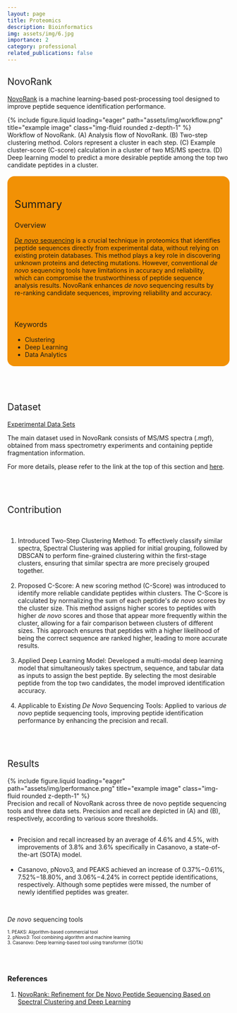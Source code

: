```yaml
---
layout: page
title: Proteomics
description: Bioinformatics
img: assets/img/6.jpg
importance: 2
category: professional
related_publications: false
---
```


<style>
    :root {
        --summary-background-color: #f29105; /* 기본 모드 배경색 */
    }

    html[data-theme="dark"] {
        --summary-background-color: var(--global-hover-color); /* 다크 모드 배경색 */
    }

    .summary-container {
        background-color: var(--summary-background-color);
        padding: 1rem 1rem 0.25rem 1rem;
        border-radius: 1rem;
    }
</style>

<h2 style="font-weight: 400;">NovoRank</h2>
<p>
    <a href="https://github.com/jangho721/NovoRank">NovoRank</a> is a machine learning-based post-processing tool designed to improve peptide sequence identification performance.
</p>

<div class="row justify-content-center text-center">
    <div class="col-sm mt-3 mt-md-0" style="max-width: 700px;">
        {% include figure.liquid loading="eager" path="assets/img/workflow.png" title="example image" class="img-fluid rounded z-depth-1" %}
    </div>
</div>

<div class="caption" style="text-align: left;">
    Workflow of NovoRank. (A) Analysis flow of NovoRank. (B) Two-step clustering method. Colors represent a cluster in each step. (C)
Example cluster-score (C-score) calculation in a cluster of two MS/MS spectra. (D) Deep learning model to predict a more desirable peptide
among the top two candidate peptides in a cluster.
</div>
<br>

<!-- Summary 부분을 summary-container 클래스로 감쌈 -->
<div class="summary-container">
    <h2 style="font-weight: 400; font-size: 1.5rem;">Summary</h2>
    <h3 style="font-weight: 400; font-size: 1rem;">Overview</h3>
    <p>
        <u><em>De novo</em> sequencing</u> is a crucial technique in proteomics that identifies peptide sequences directly from experimental data, without relying on existing protein databases. This method plays a key role in discovering unknown proteins and detecting mutations. However, conventional <em>de novo</em> sequencing tools have limitations in accuracy and reliability, which can compromise the trustworthiness of peptide sequence analysis results. <strong style="font-weight: 400;">NovoRank</strong> enhances <em>de novo</em> sequencing results by re-ranking candidate sequences, improving reliability and accuracy.
    </p>
    <br>
    <h3 style="font-weight: 400; font-size: 1rem;">Keywords</h3>
    <ul>
        <li>Clustering</li>
        <li>Deep Learning</li>
        <li>Data Analytics</li>
    </ul>
</div>
<br>
<br>
<br>

<h2 style="font-weight: 400;">Dataset</h2>
<p>
    <a href="https://zenodo.org/records/14046459">Experimental Data Sets</a>
</p>
<p>
    The main dataset used in NovoRank consists of MS/MS spectra (.mgf), obtained from mass spectrometry experiments and containing peptide fragmentation information.
</p>
<p>
    For more details, please refer to the link at the top of this section and <a href="https://github.com/jangho721/NovoRank/tree/main/data">here</a>.
</p>
<br>
<br>

<h2 style="font-weight: 400;">Contribution</h2>
<br>

<ol>
    <li><strong style="font-weight: 400;">Introduced Two-Step Clustering Method</strong>: To effectively classify similar spectra, Spectral Clustering was applied for initial grouping, followed by DBSCAN to perform fine-grained clustering within the first-stage clusters, ensuring that similar spectra are more precisely grouped together.</li>
    <br>
    <li><strong style="font-weight: 400;">Proposed C-Score</strong>: A new scoring method (C-Score) was introduced to identify more reliable candidate peptides within clusters. The C-Score is calculated by normalizing the sum of each peptide's <em>de novo</em> scores by the cluster size. This method assigns higher scores to peptides with higher <em>de novo</em> scores and those that appear more frequently within the cluster, allowing for a fair comparison between clusters of different sizes. This approach ensures that peptides with a higher likelihood of being the correct sequence are ranked higher, leading to more accurate results.</li>
    <br>
    <li><strong style="font-weight: 400;">Applied Deep Learning Model</strong>: Developed a multi-modal deep learning model that simultaneously takes spectrum, sequence, and tabular data as inputs to assign the best peptide. By selecting the most desirable peptide from the top two candidates, the model improved identification accuracy.</li>
    <br>
    <li><strong style="font-weight: 400;">Applicable to Existing <em>De Novo</em> Sequencing Tools</strong>: Applied to various <em>de novo</em> peptide sequencing tools, improving peptide identification performance by enhancing the precision and recall.</li>
</ol>
<br>
<br>

<h2 style="font-weight: 400;">Results</h2>

<div class="row justify-content-center text-center">
    <div class="col-sm mt-3 mt-md-0" style="max-width: 800px;">
        {% include figure.liquid loading="eager" path="assets/img/performance.png" title="example image" class="img-fluid rounded z-depth-1" %}
    </div>
</div>

<div class="caption" style="text-align: left;">
    Precision and recall of NovoRank across three de novo peptide sequencing tools and three data sets. Precision and recall are depicted in (A) and (B), respectively, according to various score thresholds.
</div>
<br>

<ul>
    <li>Precision and recall increased by an average of 4.6% and 4.5%, with improvements of 3.8% and 3.6% specifically in Casanovo, a state-of-the-art (SOTA) model.
    </li>
    <br>
    <li>Casanovo, pNovo3, and PEAKS achieved an increase of 0.37%−0.61%, 7.52%−18.80%, and 3.06%−4.24% in correct peptide identifications, respectively. Although some peptides were missed, the number of newly identified peptides was greater.
    </li>
</ul>
<br>
<p>
    <em>De novo</em> sequencing tools
</p>
<p style="font-size: 10px;">
    1. <strong style="font-weight: 400;">PEAKS</strong>: Algorithm-based commercial tool<br>
    2. <strong style="font-weight: 400;">pNovo3</strong>: Tool combining algorithm and machine learning<br>
    3. <strong style="font-weight: 400;">Casanovo</strong>: Deep learning-based tool using transformer (SOTA)
</p>
<br>
<br>

<section>
    <h3>References</h3>
        <ol>
            <li><a href="https://jangho721.github.io/assets/pdf/MS_NovoRank_JPR2024.pdf">NovoRank: Refinement for De Novo Peptide Sequencing Based on Spectral Clustering and Deep Learning
</a></li>
        </ol>
</section>
